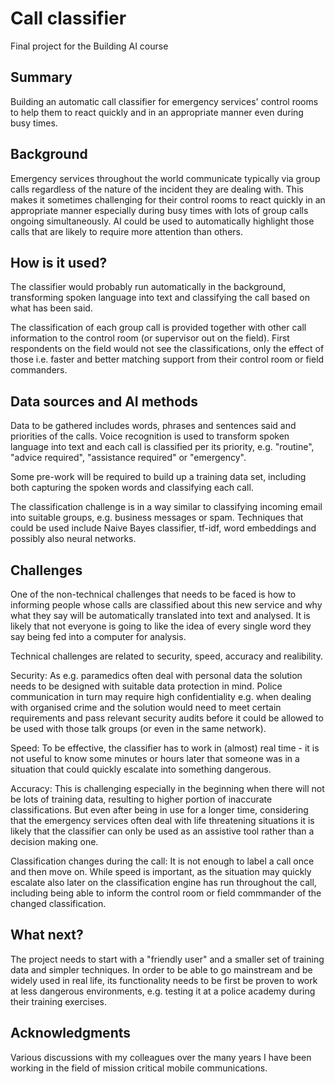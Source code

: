 
# Call classifier

Final project for the Building AI course

## Summary

Building an automatic call classifier for emergency services' control rooms to help them to react quickly and in an appropriate manner even during busy times.


## Background

Emergency services throughout the world communicate typically via group calls regardless of the nature of the incident they are dealing with. This makes it sometimes challenging for their control rooms to react quickly in an appropriate manner especially during busy times with lots of group calls ongoing simultaneously. AI could be used to automatically highlight those calls that are likely to require more attention than others. 


## How is it used?

The classifier would probably run automatically in the background, transforming spoken language into text and classifying the call based on what has been said. 

The classification of each group call is provided together with other call information to the control room (or supervisor out on the field). First respondents on the field would not see the classifications, only the effect of those i.e. faster and better matching support from their control room or field commanders.


## Data sources and AI methods

Data to be gathered includes words, phrases and sentences said and priorities of the calls. Voice recognition is used to transform spoken language into text and each call is classified per its priority, e.g. "routine", "advice required", "assistance required" or "emergency". 

Some pre-work will be required to build up a training data set, including both capturing the spoken words and classifying each call.

The classification challenge is in a way similar to classifying incoming email into suitable groups, e.g. business messages or spam. Techniques that could be used include Naive Bayes classifier, tf-idf, word embeddings and possibly also neural networks.


## Challenges

One of the non-technical challenges that needs to be faced is how to informing people whose calls are classified about this new service and why what they say will be automatically translated into text and analysed. It is likely that not everyone is going to like the idea of every single word they say being fed into a computer for analysis. 

Technical challenges are related to security, speed, accuracy and realibility. 

Security: As e.g. paramedics often deal with personal data the solution needs to be designed with suitable data protection in mind. Police communication in turn may require high confidentiality e.g. when dealing with organised crime and the solution would need to meet certain requirements and pass relevant security audits before it could be allowed to be used with those talk groups (or even in the same network).

Speed: To be effective, the classifier has to work in (almost) real time - it is not useful to know some minutes or hours later that someone was in a situation that could quickly escalate into something dangerous. 

Accuracy: This is challenging especially in the beginning when there will not be lots of training data, resulting to higher portion of inaccurate classifications. But even after being in use for a longer time, considering that the emergency services often deal with life threatening situations it is likely that the classifier can only be used as an assistive tool rather than a decision making one.

Classification changes during the call: It is not enough to label a call once and then move on. While speed is important,  as the situation may quickly escalate also later on the classification engine has run throughout the call, including being able to inform the control room or field commmander of the changed classification. 


## What next?

The project needs to start with a "friendly user" and a smaller set of training data and simpler techniques. In order to be able to go mainstream and be widely used in real life, its functionality needs to be first be proven to work at less dangerous environments, e.g. testing it at a police academy during their training exercises.


## Acknowledgments

Various discussions with my colleagues over the many years I have been working in the field of mission critical mobile communications.
